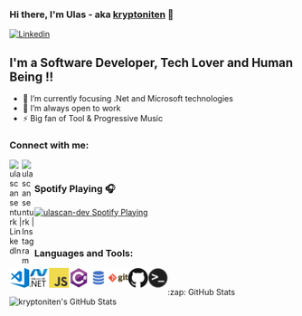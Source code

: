 ### Hi there, I'm Ulas - aka [kryptoniten][website] 👋


[![Linkedin](https://img.shields.io/badge/linkedin%20-%230077B5.svg?&style=for-the-badge&logo=linkedin&logoColor=white)](https://www.linkedin.com/in/ulascansenturk/)

## I'm a Software Developer, Tech Lover and Human Being !!

- 🌱 I’m currently focusing .Net and Microsoft technologies
- 👯 I’m always open to work
- ⚡ Big fan of Tool & Progressive Music


### Connect with me:

[<img align="left" alt="ulascansenturk | LinkedIn" width="22px" src="https://cdn.jsdelivr.net/npm/simple-icons@v3/icons/linkedin.svg" />][linkedin]
[<img align="left" alt="ulascansenturk | Instagram" width="22px" src="https://cdn.jsdelivr.net/npm/simple-icons@v3/icons/instagram.svg" />][instagram]

<br />

### Spotify Playing 🎧

[<img src="https://novatorem-nu-ruddy.vercel.app/api/spotify" alt="ulascan-dev Spotify Playing" width="350" />](https://open.spotify.com/user/ngkaijgyhxybpa8dj58w5t8ys)


<br />

### Languages and Tools:

<img align="left" alt="Visual Studio Code" width="35px" height="35px" src="https://raw.githubusercontent.com/github/explore/80688e429a7d4ef2fca1e82350fe8e3517d3494d/topics/visual-studio-code/visual-studio-code.png" />

<img align="left" alt="dotnet" width="35px" height="35px" src="https://raw.githubusercontent.com/devicons/devicon/master/icons/dot-net/dot-net-original-wordmark.svg" />

<img align="left" alt="javascript" width="35px" height="35px" src="https://raw.githubusercontent.com/github/explore/80688e429a7d4ef2fca1e82350fe8e3517d3494d/topics/javascript/javascript.png" />

<img align="left" alt="Csharp" width="35px" height="35px" src="https://raw.githubusercontent.com/devicons/devicon/master/icons/csharp/csharp-original.svg" />
<img align="left" alt="SQL" width="35px" height="35px" src="https://raw.githubusercontent.com/github/explore/80688e429a7d4ef2fca1e82350fe8e3517d3494d/topics/sql/sql.png" />
<img align="left" alt="Git" width="35px" height="35px" src="https://raw.githubusercontent.com/github/explore/80688e429a7d4ef2fca1e82350fe8e3517d3494d/topics/git/git.png" />
<img align="left" alt="GitHub" width="35px" height="35px" src="https://raw.githubusercontent.com/github/explore/78df643247d429f6cc873026c0622819ad797942/topics/github/github.png" />
<img align="left" alt="Terminal" width="35px" height="35px" src="https://raw.githubusercontent.com/github/explore/80688e429a7d4ef2fca1e82350fe8e3517d3494d/topics/terminal/terminal.png" />



<br />
<br />



  <summary>:zap: GitHub Stats</summary>

  <img align="left" alt="kryptoniten's GitHub Stats" src="https://github-readme-stats-codestackr.vercel.app/api?username=ulascan-dev&theme=radical&show_icons=true" />
  
  

[website]: https://ulascansenturk.com
[instagram]: https://instagram.com/ulascansenturk
[linkedin]: https://linkedin.com/in/ulascansenturk
